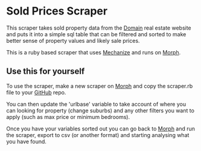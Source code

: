 Sold Prices Scraper
===================

This scraper takes sold property data from the [Domain](https://www.domain.com.au) real estate website and puts it into a simple sql table that can be filtered and sorted to make better sense of property values and likely sale prices.  

This is a ruby based scraper that uses [Mechanize](https://github.com/sparklemotion/mechanize) and runs  on [Morph](https://morph.io).

## Use this for yourself

To use the scraper, make a new scraper on [Morph](https://morph.io) and copy the scraper.rb file to your [GitHub](github.com) repo. 

You can then update the 'urlbase' variable to take account of where you can looking for property (change suburbs) and any other filters you want to apply (such as max price or minimum bedrooms). 

Once you have your variables sorted out you can go back to [Morph](https://morph.io) and run the scraper, export to csv (or another format) and starting analysing what you have found. 
